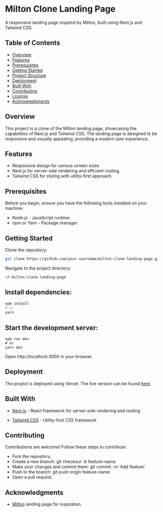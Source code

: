 # Milton Clone Landing Page
A responsive landing page inspired by Milton, built using Next.js and Tailwind CSS.

## Table of Contents
- [Overview](#overview)
- [Features](#features)
- [Prerequisites](#prerequisites)
- [Getting Started](#getting-started)
- [Project Structure](#project-structure)
- [Deployment](#deployment)
- [Built With](#built-with)
- [Contributing](#contributing)
- [License](#license)
- [Acknowledgments](#acknowledgments)

## Overview

This project is a clone of the Milton landing page, showcasing the capabilities of Next.js and Tailwind CSS. The landing page is designed to be responsive and visually appealing, providing a modern user experience.

## Features

- Responsive design for various screen sizes.
- Next.js for server-side rendering and efficient routing.
- Tailwind CSS for styling with utility-first approach.

## Prerequisites
Before you begin, ensure you have the following tools installed on your machine:

- Node.js - JavaScript runtime
- npm or Yarn - Package manager

## Getting Started

Clone the repository:

```bash
git clone https://github.com/your-username/milton-clone-landing-page.git
```
Navigate to the project directory:

```bash
cd milton-clone-landing-page
```

## Install dependencies:

```bash
npm install
# or
yarn
```

## Start the development server:

```
npm run dev
# or
yarn dev
```

Open http://localhost:3000 in your browser.

## Deployment

The project is deployed using Vercel. The live version can be found [here](https://milton-clone-landing-page.vercel.app/).

## Built With

- [Next.js](https://nextjs.org/) - React framework for server-side rendering and routing

- [Tailwind CSS](https://tailwindcss.com/) - Utility-first CSS framework

## Contributing

Contributions are welcome! Follow these steps to contribute:

- Fork the repository.
- Create a new branch: git checkout -b feature-name.
- Make your changes and commit them: git commit -m 'Add feature'.
- Push to the branch: git push origin feature-name.
- Open a pull request.


## Acknowledgments

- [Milton](https://culture-breathe-337021.framer.app/) landing page for inspiration.

